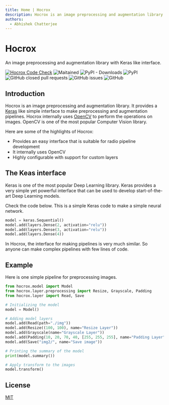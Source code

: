 ```yaml
---
title: Home | Hocrox
description: Hocrox is an image preprocessing and augmentation library. It provides a Keras like simple interface to make preprocessing and augmentation pipelines.
authors:
  - Abhishek Chatterjee
---
```


# Hocrox

An image preprocessing and augmentation library with Keras like interface.

[![Hocrox Code Check](https://github.com/imdeepmind/hocrox/actions/workflows/build_check.yml/badge.svg)](https://github.com/imdeepmind/hocrox/actions/workflows/build_check.yml)
![Maitained](https://img.shields.io/badge/Maitained%3F-Yes-brightgreen)
![PyPI - Downloads](https://img.shields.io/pypi/dw/Hocrox?style=flat)
![PyPI](https://img.shields.io/pypi/v/Hocrox?style=flat)
![GitHub closed pull requests](https://img.shields.io/github/issues-pr-closed/imdeepmind/hocrox?style=flat)
![GitHub issues](https://img.shields.io/github/issues/imdeepmind/hocrox?style=flat)
![GitHub](https://img.shields.io/github/license/imdeepmind/hocrox?style=flat)

## Introduction

Hocrox is an image preprocessing and augmentation library. It provides a [Keras](https://keras.io/) like simple interface to make preprocessing and augmentation pipelines. Hocrox internally uses [OpenCV](https://opencv.org/) to perform the operations on images. OpenCV is one of the most popular Computer Vision library.

Here are some of the highlights of Hocrox:

- Provides an easy interface that is suitable for radio pipeline development
- It internally uses OpenCV
- Highly configurable with support for custom layers

## The Keas interface

Keras is one of the most popular Deep Learning library. Keras provides a very simple yet powerful interface that can be used to develop start-of-the-art Deep Learning models.

Check the code below. This is a simple Keras code to make a simple neural network.

```python
model = keras.Sequential()
model.add(layers.Dense(2, activation="relu"))
model.add(layers.Dense(3, activation="relu"))
model.add(layers.Dense(4))
```

In Hocrox, the interface for making pipelines is very much similar. So anyone can make complex pipelines with few lines of code.

## Example

Here is one simple pipeline for preprocessing images.

```python
from hocrox.model import Model
from hocrox.layer.preprocessing import Resize, Grayscale, Padding
from hocrox.layer import Read, Save

# Initializing the model
model = Model()

# Adding model layers
model.add(Read(path="./img"))
model.add(Resize((100, 100), name="Resize Layer"))
model.add(Grayscale(name="Grayscale Layer"))
model.add(Padding(10, 20, 70, 40, [255, 255, 255], name="Padding Layer"))
model.add(Save("img2/", name="Save image"))

# Printing the summary of the model
print(model.summary())

# Apply transform to the images
model.transform()
```
## License

[MIT](https://github.com/imdeepmind/hocrox/blob/main/LICENSE)
